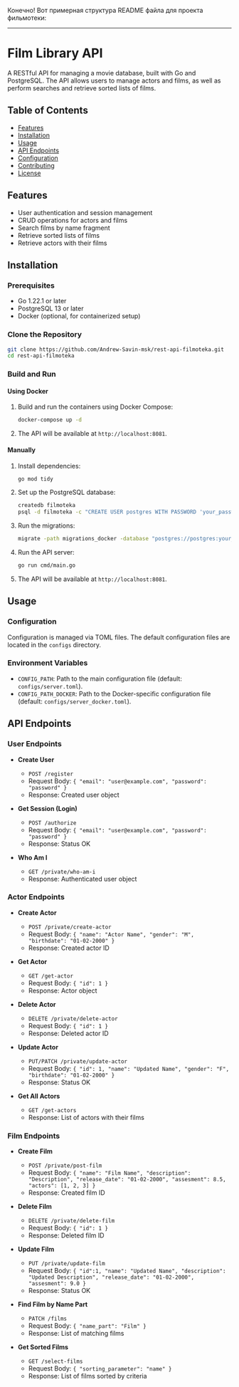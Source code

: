 Конечно! Вот примерная структура README файла для проекта фильмотеки:

---

# Film Library API

A RESTful API for managing a movie database, built with Go and PostgreSQL. The API allows users to manage actors and films, as well as perform searches and retrieve sorted lists of films.

## Table of Contents

- [Features](#features)
- [Installation](#installation)
- [Usage](#usage)
- [API Endpoints](#api-endpoints)
- [Configuration](#configuration)
- [Contributing](#contributing)
- [License](#license)

## Features

- User authentication and session management
- CRUD operations for actors and films
- Search films by name fragment
- Retrieve sorted lists of films
- Retrieve actors with their films

## Installation

### Prerequisites

- Go 1.22.1 or later
- PostgreSQL 13 or later
- Docker (optional, for containerized setup)

### Clone the Repository

```bash
git clone https://github.com/Andrew-Savin-msk/rest-api-filmoteka.git
cd rest-api-filmoteka
```

### Build and Run

#### Using Docker

1. Build and run the containers using Docker Compose:

    ```bash
    docker-compose up -d
    ```

2. The API will be available at `http://localhost:8081`.

#### Manually

1. Install dependencies:

    ```bash
    go mod tidy
    ```

2. Set up the PostgreSQL database:

    ```bash
    createdb filmoteka
    psql -d filmoteka -c "CREATE USER postgres WITH PASSWORD 'your_password';"
    ```

3. Run the migrations:

    ```bash
    migrate -path migrations_docker -database "postgres://postgres:your_password@localhost:5432/filmoteka?sslmode=disable" up
    ```

4. Run the API server:

    ```bash
    go run cmd/main.go
    ```

15. The API will be available at `http://localhost:8081`.

## Usage

### Configuration

Configuration is managed via TOML files. The default configuration files are located in the `configs` directory.

### Environment Variables

- `CONFIG_PATH`: Path to the main configuration file (default: `configs/server.toml`).
- `CONFIG_PATH_DOCKER`: Path to the Docker-specific configuration file (default: `configs/server_docker.toml`).

## API Endpoints

### User Endpoints

- **Create User**
    - `POST /register`
    - Request Body: `{ "email": "user@example.com", "password": "password" }`
    - Response: Created user object

- **Get Session (Login)**
    - `POST /authorize`
    - Request Body: `{ "email": "user@example.com", "password": "password" }`
    - Response: Status OK

- **Who Am I**
    - `GET /private/who-am-i`
    - Response: Authenticated user object

### Actor Endpoints

- **Create Actor**
    - `POST /private/create-actor`
    - Request Body: `{ "name": "Actor Name", "gender": "M", "birthdate": "01-02-2000" }`
    - Response: Created actor ID

- **Get Actor**
    - `GET /get-actor`
    - Request Body: `{ "id": 1 }`
    - Response: Actor object

- **Delete Actor**
    - `DELETE /private/delete-actor`
    - Request Body: `{ "id": 1 }`
    - Response: Deleted actor ID

- **Update Actor**
    - `PUT/PATCH /private/update-actor`
    - Request Body: `{ "id": 1, "name": "Updated Name", "gender": "F", "birthdate": "01-02-2000" }`
    - Response: Status OK

- **Get All Actors**
    - `GET /get-actors`
    - Response: List of actors with their films

### Film Endpoints

- **Create Film**
    - `POST /private/post-film`
    - Request Body: `{ "name": "Film Name", "description": "Description", "release_date": "01-02-2000", "assesment": 8.5, "actors": [1, 2, 3] }`
    - Response: Created film ID

- **Delete Film**
    - `DELETE /private/delete-film`
    - Request Body: `{ "id": 1 }`
    - Response: Deleted film ID

- **Update Film**
    - `PUT /private/update-film`
    - Request Body: `{ "id":1, "name": "Updated Name", "description": "Updated Description", "release_date": "01-02-2000", "assesment": 9.0 }`
    - Response: Status OK

- **Find Film by Name Part**
    - `PATCH /films`
    - Request Body: `{ "name_part": "Film" }`
    - Response: List of matching films

- **Get Sorted Films**
    - `GET /select-films`
    - Request Body: `{ "sorting_parameter": "name" }`
    - Response: List of films sorted by criteria
